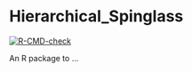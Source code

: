 # Hierarchical_Spinglass

[![R-CMD-check](https://github.com/aljensen89/Hierarchical_Spinglass/actions/workflows/R-CMD-check.yaml/badge.svg)](https://github.com/aljensen89/Hierarchical_Spinglass/actions/workflows/R-CMD-check.yaml)

An R package to ...
